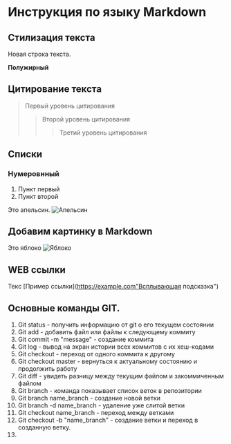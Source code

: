 # Инструкция по языку Markdown

## Стилизация текста

Новая строка текста.

**Полужирный**

## Цитирование текста
> Первый уровень цитирования
>> Второй уровень цитирования
>>> Третий уровень цитирования

## Списки
### Нумеровнный
1. Пункт первый
2. Пункт второй

Это апельсин.
![Апельсин](Orange.jpg)

## Добавим картинку в Markdown
Это яблоко
![Яблоко](%D0%AF%D0%B1%D0%BB%D0%BE%D0%BA%D0%BE.jpg)

## WEB ссылки
Текс [Пример ссылки](https://example.com"Всплывающая подсказка")

## Основные команды GIT.

1. Git status - получить информацию от git о его текущем состоянии
2. Git add - добавить файл или файлы к следующему коммиту
3. Git commit -m "message" - создание коммита
4. Git log - вывод на экран истории всех коммитов с их хеш-кодами
5. Git checkout - переход от одного коммита к другому
6. Git checkout master - вернуться к актуальному состоянию и продолжить работу
7. Git diff - увидеть разницу между текущим файлом и закоммиченным файлом
8. Git branch - команда показывает список веток в репозитории
9. Git branch name_branch - создание новой ветки
10. Git branch -d name_branch - удаление уже слитой ветки
8. Git checkout name_branch - переход между ветками
9. Git checkout -b "name_branch" - создание ветки и переход в созданную ветку.
10. 

